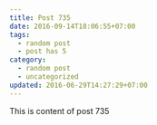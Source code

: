 ```yaml
---
title: Post 735
date: 2016-09-14T18:06:55+07:00
tags:
  - random post
  - post has 5
category:
  - random post
  - uncategorized
updated: 2016-06-29T14:27:29+07:00
---
```

This is content of post 735